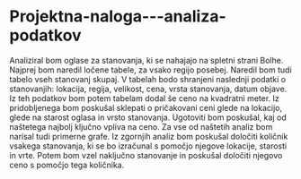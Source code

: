 # Projektna-naloga---analiza-podatkov
Analiziral bom oglase za stanovanja, ki se nahajajo na spletni strani Bolhe. Najprej bom naredil ločene tabele, za vsako regijo posebej. Naredil bom tudi tabelo vseh stanovanj skupaj. V tabelah bodo shranjeni naslednji podatki o stanovanjih: lokacija, regija, velikost, cena, vrsta stanovanja, datum objave. Iz teh podatkov bom potem tabelam dodal še ceno na kvadratni meter.
Iz pridobljenega bom poskušal sklepati o pričakovani ceni glede na lokacijo, glede na starost oglasa in vrsto stanovanja. Ugotoviti bom poskušal, kaj od naštetega najbolj ključno vpliva na ceno. Za vse od naštetih analiz bom narisal tudi primerne grafe. 
Iz zgornjih analiz bom poskušal določiti količnik vsakega stanovanja, ki se bo izračunal s pomočjo njegove lokacije, starosti in vrte. Potem bom vzel naključno stanovanje in poskušal določiti njegovo ceno s pomočjo tega količnika. 
 
